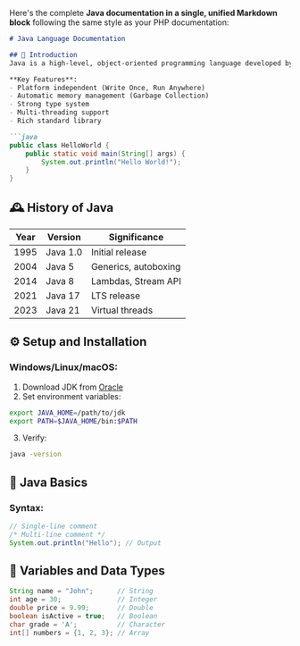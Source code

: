 Here's the complete **Java documentation in a single, unified Markdown block** following the same style as your PHP documentation:

```markdown
# Java Language Documentation

## 📜 Introduction
Java is a high-level, object-oriented programming language developed by Sun Microsystems (now Oracle).

**Key Features**:
- Platform independent (Write Once, Run Anywhere)
- Automatic memory management (Garbage Collection)
- Strong type system
- Multi-threading support
- Rich standard library

```java
public class HelloWorld {
    public static void main(String[] args) {
        System.out.println("Hello World!");
    }
}
```

## 🕰️ History of Java
| Year | Version | Significance |
|------|---------|--------------|
| 1995 | Java 1.0 | Initial release |
| 2004 | Java 5 | Generics, autoboxing |
| 2014 | Java 8 | Lambdas, Stream API |
| 2021 | Java 17 | LTS release |
| 2023 | Java 21 | Virtual threads |

## ⚙️ Setup and Installation
### Windows/Linux/macOS:
1. Download JDK from [Oracle](https://www.oracle.com/java/technologies/downloads/)
2. Set environment variables:
```bash
export JAVA_HOME=/path/to/jdk
export PATH=$JAVA_HOME/bin:$PATH
```
3. Verify:
```bash
java -version
```

## 🧠 Java Basics
### Syntax:
```java
// Single-line comment
/* Multi-line comment */
System.out.println("Hello"); // Output
```

## 🧮 Variables and Data Types
```java
String name = "John";      // String
int age = 30;              // Integer
double price = 9.99;       // Double
boolean isActive = true;   // Boolean
char grade = 'A';          // Character
int[] numbers = {1, 2, 3}; // Array
```

